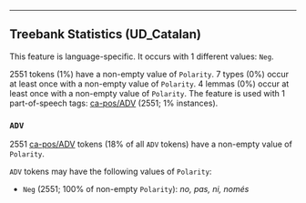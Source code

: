

--------------------------------------------------------------------------------

## Treebank Statistics (UD_Catalan)

This feature is language-specific.
It occurs with 1 different values: `Neg`.

2551 tokens (1%) have a non-empty value of `Polarity`.
7 types (0%) occur at least once with a non-empty value of `Polarity`.
4 lemmas (0%) occur at least once with a non-empty value of `Polarity`.
The feature is used with 1 part-of-speech tags: [ca-pos/ADV]() (2551; 1% instances).

### `ADV`

2551 [ca-pos/ADV]() tokens (18% of all `ADV` tokens) have a non-empty value of `Polarity`.

`ADV` tokens may have the following values of `Polarity`:

* `Neg` (2551; 100% of non-empty `Polarity`): <em>no, pas, ni, només</em>

